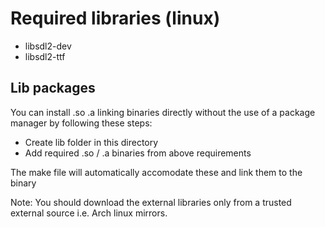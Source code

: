 # Required libraries (linux)
- libsdl2-dev
- libsdl2-ttf

## Lib packages
You can install .so .a linking binaries directly without the use of a package manager by following these steps:

- Create lib folder in this directory
- Add required .so / .a binaries from above requirements

The make file will automatically accomodate these and link them to the binary

Note: You should download the external libraries only from a trusted external source i.e. Arch linux mirrors.